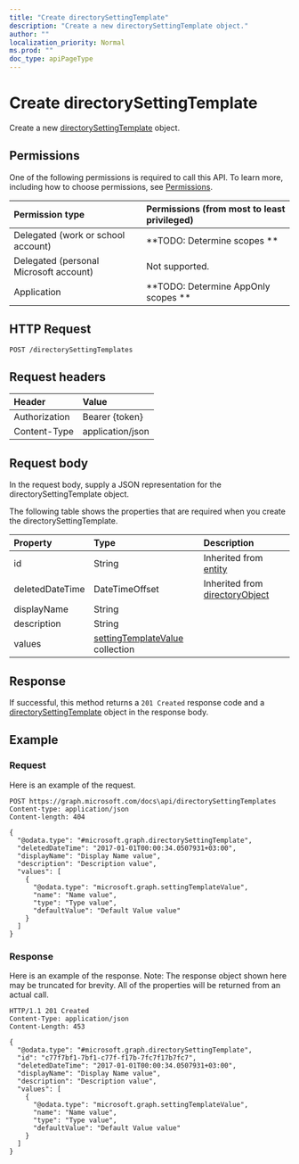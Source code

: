 ```yaml
---
title: "Create directorySettingTemplate"
description: "Create a new directorySettingTemplate object."
author: ""
localization_priority: Normal
ms.prod: ""
doc_type: apiPageType
---
```


# Create directorySettingTemplate

Create a new [directorySettingTemplate](../resources/directorysettingtemplate.md) object.

## Permissions
One of the following permissions is required to call this API. To learn more, including how to choose permissions, see [Permissions](/concepts/permissions-reference.md).

|Permission type|Permissions (from most to least privileged)|
|:---|:---|
|Delegated (work or school account)|**TODO: Determine scopes **|
|Delegated (personal Microsoft account)|Not supported.|
|Application|**TODO: Determine AppOnly scopes **|

## HTTP Request
<!-- {
  "blockType": "ignored"
}
-->
``` http
POST /directorySettingTemplates
```

## Request headers
|Header|Value|
|:---|:---|
|Authorization|Bearer {token}|
|Content-Type|application/json|

## Request body
In the request body, supply a JSON representation for the directorySettingTemplate object.

The following table shows the properties that are required when you create the directorySettingTemplate.

|Property|Type|Description|
|:---|:---|:---|
|id|String| Inherited from [entity](../resources/entity.md)|
|deletedDateTime|DateTimeOffset| Inherited from [directoryObject](../resources/directoryObject.md)|
|displayName|String||
|description|String||
|values|[settingTemplateValue](../resources/settingTemplateValue.md) collection||



## Response
If successful, this method returns a `201 Created` response code and a [directorySettingTemplate](../resources/directorysettingtemplate.md) object in the response body.

## Example

### Request
Here is an example of the request.
<!-- {
  "blockType": "request",
  "name": "create_directorysettingtemplate_from_directorysettingtemplates"
}
-->
``` http
POST https://graph.microsoft.com/docs\api/directorySettingTemplates
Content-type: application/json
Content-length: 404

{
  "@odata.type": "#microsoft.graph.directorySettingTemplate",
  "deletedDateTime": "2017-01-01T00:00:34.0507931+03:00",
  "displayName": "Display Name value",
  "description": "Description value",
  "values": [
    {
      "@odata.type": "microsoft.graph.settingTemplateValue",
      "name": "Name value",
      "type": "Type value",
      "defaultValue": "Default Value value"
    }
  ]
}
```

### Response
Here is an example of the response. Note: The response object shown here may be truncated for brevity. All of the properties will be returned from an actual call.
<!-- {
  "blockType": "response",
  "truncated": true,
  "@odata.type": "microsoft.graph.directorysettingtemplate"
}
-->
``` http
HTTP/1.1 201 Created
Content-Type: application/json
Content-Length: 453

{
  "@odata.type": "#microsoft.graph.directorySettingTemplate",
  "id": "c77f7bf1-7bf1-c77f-f17b-7fc7f17b7fc7",
  "deletedDateTime": "2017-01-01T00:00:34.0507931+03:00",
  "displayName": "Display Name value",
  "description": "Description value",
  "values": [
    {
      "@odata.type": "microsoft.graph.settingTemplateValue",
      "name": "Name value",
      "type": "Type value",
      "defaultValue": "Default Value value"
    }
  ]
}
```

